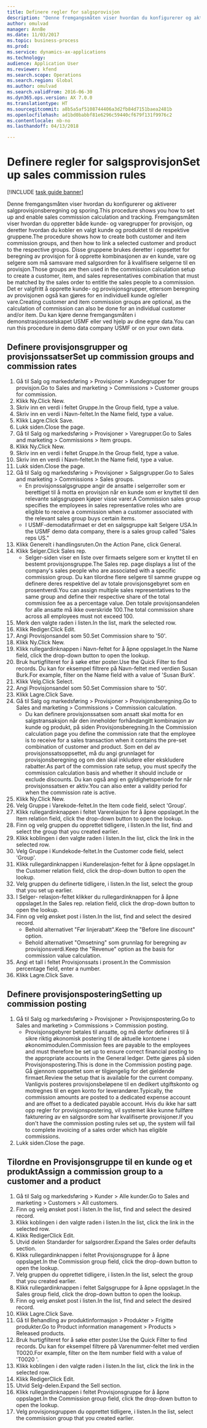 ```yaml
--- 
title: Definere regler for salgsprovisjon
description: "Denne fremgangsmåten viser hvordan du konfigurerer og aktiverer salgprovisjonsberegning og sporing."
author: omulvad
manager: AnnBe
ms.date: 11/03/2017
ms.topic: business-process
ms.prod: 
ms.service: dynamics-ax-applications
ms.technology: 
audience: Application User
ms.reviewer: kfend
ms.search.scope: Operations
ms.search.region: Global
ms.author: omulvad
ms.search.validFrom: 2016-06-30
ms.dyn365.ops.version: AX 7.0.0
ms.translationtype: HT
ms.sourcegitcommit: a8b5a5af5108744406a3d2fb84d7151baea2481b
ms.openlocfilehash: ad1bd0babbf81e6296c59440cf679f131f9976c2
ms.contentlocale: nb-no
ms.lasthandoff: 04/13/2018

---
```

# <a name="set-up-sales-commission-rules"></a><span data-ttu-id="38fa1-103">Definere regler for salgsprovisjon</span><span class="sxs-lookup"><span data-stu-id="38fa1-103">Set up sales commission rules</span></span>

[!INCLUDE [task guide banner](../../includes/task-guide-banner.md)]

<span data-ttu-id="38fa1-104">Denne fremgangsmåten viser hvordan du konfigurerer og aktiverer salgprovisjonsberegning og sporing.</span><span class="sxs-lookup"><span data-stu-id="38fa1-104">This procedure shows you how to set up and enable sales commission calculation and tracking.</span></span> <span data-ttu-id="38fa1-105">Fremgangsmåten viser hvordan du oppretter både kunde- og varegrupper for provisjon, og deretter hvordan du kobler en valgt kunde og produktet til de respektive gruppene.</span><span class="sxs-lookup"><span data-stu-id="38fa1-105">The procedure shows how to create both customer and item commission groups, and then how to link a selected customer and product to the respective groups.</span></span> <span data-ttu-id="38fa1-106">Disse gruppene brukes deretter i oppsettet for beregning av provisjon for å opprette kombinasjonen av en kunde, vare og selgere som må samsvare med salgsordren for å kvalifisere selgerne til en provisjon.</span><span class="sxs-lookup"><span data-stu-id="38fa1-106">Those groups are then used in the commission calculation setup to create a customer, item, and sales representatives combination that must be matched by the sales order to entitle the sales people to a commission.</span></span> <span data-ttu-id="38fa1-107">Det er valgfritt å opprette kunde- og provisjonsgrupper, ettersom beregning av provisjonen også kan gjøres for en individuell kunde og/eller vare.</span><span class="sxs-lookup"><span data-stu-id="38fa1-107">Creating customer and item commission groups are optional, as the calculation of commission can also be done for an individual customer and/or item.</span></span> <span data-ttu-id="38fa1-108">Du kan kjøre denne fremgangsmåten i demonstrasjonsselskapet USMF eller ved hjelp av dine egne data.</span><span class="sxs-lookup"><span data-stu-id="38fa1-108">You can run this procedure in demo data company USMF or on your own data.</span></span>


## <a name="set-up-commission-groups-and-commission-rates"></a><span data-ttu-id="38fa1-109">Definere provisjonsgrupper og provisjonssatser</span><span class="sxs-lookup"><span data-stu-id="38fa1-109">Set up commission groups and commission rates</span></span>
1. <span data-ttu-id="38fa1-110">Gå til Salg og markedsføring > Provisjoner > Kundegrupper for provisjon.</span><span class="sxs-lookup"><span data-stu-id="38fa1-110">Go to Sales and marketing > Commissions > Customer groups for commission.</span></span>
2. <span data-ttu-id="38fa1-111">Klikk Ny.</span><span class="sxs-lookup"><span data-stu-id="38fa1-111">Click New.</span></span>
3. <span data-ttu-id="38fa1-112">Skriv inn en verdi i feltet Gruppe.</span><span class="sxs-lookup"><span data-stu-id="38fa1-112">In the Group field, type a value.</span></span>
4. <span data-ttu-id="38fa1-113">Skriv inn en verdi i Navn-feltet.</span><span class="sxs-lookup"><span data-stu-id="38fa1-113">In the Name field, type a value.</span></span>
5. <span data-ttu-id="38fa1-114">Klikk Lagre.</span><span class="sxs-lookup"><span data-stu-id="38fa1-114">Click Save.</span></span>
6. <span data-ttu-id="38fa1-115">Lukk siden.</span><span class="sxs-lookup"><span data-stu-id="38fa1-115">Close the page.</span></span>
7. <span data-ttu-id="38fa1-116">Gå til Salg og markedsføring > Provisjoner > Varegrupper.</span><span class="sxs-lookup"><span data-stu-id="38fa1-116">Go to Sales and marketing > Commissions > Item groups.</span></span>
8. <span data-ttu-id="38fa1-117">Klikk Ny.</span><span class="sxs-lookup"><span data-stu-id="38fa1-117">Click New.</span></span>
9. <span data-ttu-id="38fa1-118">Skriv inn en verdi i feltet Gruppe.</span><span class="sxs-lookup"><span data-stu-id="38fa1-118">In the Group field, type a value.</span></span>
10. <span data-ttu-id="38fa1-119">Skriv inn en verdi i Navn-feltet.</span><span class="sxs-lookup"><span data-stu-id="38fa1-119">In the Name field, type a value.</span></span>
11. <span data-ttu-id="38fa1-120">Lukk siden.</span><span class="sxs-lookup"><span data-stu-id="38fa1-120">Close the page.</span></span>
12. <span data-ttu-id="38fa1-121">Gå til Salg og markedsføring > Provisjoner > Salgsgrupper.</span><span class="sxs-lookup"><span data-stu-id="38fa1-121">Go to Sales and marketing > Commissions > Sales groups.</span></span>
    * <span data-ttu-id="38fa1-122">En provisjonssalgsgruppe angir de ansatte i selgerroller som er berettiget til å motta en provisjon når en kunde som er knyttet til den relevante salgsgruppen kjøper visse varer.</span><span class="sxs-lookup"><span data-stu-id="38fa1-122">A Commission sales group specifies the employees in sales representative roles who are eligible to receive a commission when a customer associated with the relevant sales group buys certain items.</span></span>  
    * <span data-ttu-id="38fa1-123">I USMF-demodatafirmaet er det en salgsgruppe kalt Selgere USA.</span><span class="sxs-lookup"><span data-stu-id="38fa1-123">In the USMF demo data company, there is a sales group called "Sales reps US."</span></span>  
13. <span data-ttu-id="38fa1-124">Klikk Generelt i handlingsruten.</span><span class="sxs-lookup"><span data-stu-id="38fa1-124">On the Action Pane, click General.</span></span>
14. <span data-ttu-id="38fa1-125">Klikk Selger.</span><span class="sxs-lookup"><span data-stu-id="38fa1-125">Click Sales rep.</span></span>
    * <span data-ttu-id="38fa1-126">Selger-siden viser en liste over firmaets selgere som er knyttet til en bestemt provisjonsgruppe.</span><span class="sxs-lookup"><span data-stu-id="38fa1-126">The Sales rep. page displays a list of the company's sales people who are associated with a specific commission group.</span></span> <span data-ttu-id="38fa1-127">Du kan tilordne flere selgere til samme gruppe og definere deres respektive del av totale provisjonsgebyret som en prosentverdi.</span><span class="sxs-lookup"><span data-stu-id="38fa1-127">You can assign multiple sales representatives to the same group and define their respective share of the total commission fee as a percentage value.</span></span> <span data-ttu-id="38fa1-128">Den totale provisjonsandelen for alle ansatte må ikke overskride 100.</span><span class="sxs-lookup"><span data-stu-id="38fa1-128">The total commission share across all employees must not exceed 100.</span></span>  
15. <span data-ttu-id="38fa1-129">Merk den valgte raden i listen.</span><span class="sxs-lookup"><span data-stu-id="38fa1-129">In the list, mark the selected row.</span></span>
16. <span data-ttu-id="38fa1-130">Klikk Rediger.</span><span class="sxs-lookup"><span data-stu-id="38fa1-130">Click Edit.</span></span>
17. <span data-ttu-id="38fa1-131">Angi Provisjonsandel som 50.</span><span class="sxs-lookup"><span data-stu-id="38fa1-131">Set Commission share to '50'.</span></span>
18. <span data-ttu-id="38fa1-132">Klikk Ny.</span><span class="sxs-lookup"><span data-stu-id="38fa1-132">Click New.</span></span>
19. <span data-ttu-id="38fa1-133">Klikk rullegardinknappen i Navn-feltet for å åpne oppslaget.</span><span class="sxs-lookup"><span data-stu-id="38fa1-133">In the Name field, click the drop-down button to open the lookup.</span></span>
20. <span data-ttu-id="38fa1-134">Bruk hurtigfilteret for å søke etter poster.</span><span class="sxs-lookup"><span data-stu-id="38fa1-134">Use the Quick Filter to find records.</span></span> <span data-ttu-id="38fa1-135">Du kan for eksempel filtrere på Navn-feltet med verdien Susan Burk.</span><span class="sxs-lookup"><span data-stu-id="38fa1-135">For example, filter on the Name field with a value of 'Susan Burk'.</span></span>
21. <span data-ttu-id="38fa1-136">Klikk Velg.</span><span class="sxs-lookup"><span data-stu-id="38fa1-136">Click Select.</span></span>
22. <span data-ttu-id="38fa1-137">Angi Provisjonsandel som 50.</span><span class="sxs-lookup"><span data-stu-id="38fa1-137">Set Commission share to '50'.</span></span>
23. <span data-ttu-id="38fa1-138">Klikk Lagre.</span><span class="sxs-lookup"><span data-stu-id="38fa1-138">Click Save.</span></span>
24. <span data-ttu-id="38fa1-139">Gå til Salg og markedsføring > Provisjoner > Provisjonsberegning.</span><span class="sxs-lookup"><span data-stu-id="38fa1-139">Go to Sales and marketing > Commissions > Commission calculation.</span></span>
    * <span data-ttu-id="38fa1-140">Du kan definere provisjonssatsen som ansatt skal motta for en salgstransaksjon når den inneholder forhåndangitt kombinasjon av kunde og produkt, på siden Provisjonsberegning.</span><span class="sxs-lookup"><span data-stu-id="38fa1-140">In the Commission calculation page you define the commission rate that the employee is to receive for a sales transaction when it contains the pre-set combination of customer and product.</span></span> <span data-ttu-id="38fa1-141">Som en del av provisjonssatsoppsettet, må du angi grunnlaget for provisjonsberegning og om den skal inkludere eller ekskludere rabatter.</span><span class="sxs-lookup"><span data-stu-id="38fa1-141">As part of the commission rate setup, you must specify the commission calculation basis and whether it should include or exclude discounts.</span></span> <span data-ttu-id="38fa1-142">Du kan også angi en gyldighetsperiode for når provisjonssatsen er aktiv.</span><span class="sxs-lookup"><span data-stu-id="38fa1-142">You can also enter a validity period for when the commission rate is active.</span></span>  
25. <span data-ttu-id="38fa1-143">Klikk Ny.</span><span class="sxs-lookup"><span data-stu-id="38fa1-143">Click New.</span></span>
26. <span data-ttu-id="38fa1-144">Velg Gruppe i Varekode-feltet.</span><span class="sxs-lookup"><span data-stu-id="38fa1-144">In the Item code field, select 'Group'.</span></span>
27. <span data-ttu-id="38fa1-145">Klikk rullegardinknappen i feltet Varerelasjon for å åpne oppslaget.</span><span class="sxs-lookup"><span data-stu-id="38fa1-145">In the Item relation field, click the drop-down button to open the lookup.</span></span>
28. <span data-ttu-id="38fa1-146">Finn og velg gruppen du opprettet tidligere, i listen.</span><span class="sxs-lookup"><span data-stu-id="38fa1-146">In the list, find and select the group that you created earlier.</span></span>
29. <span data-ttu-id="38fa1-147">Klikk koblingen i den valgte raden i listen.</span><span class="sxs-lookup"><span data-stu-id="38fa1-147">In the list, click the link in the selected row.</span></span>
30. <span data-ttu-id="38fa1-148">Velg Gruppe i Kundekode-feltet.</span><span class="sxs-lookup"><span data-stu-id="38fa1-148">In the Customer code field, select 'Group'.</span></span>
31. <span data-ttu-id="38fa1-149">Klikk rullegardinknappen i Kunderelasjon-feltet for å åpne oppslaget.</span><span class="sxs-lookup"><span data-stu-id="38fa1-149">In the Customer relation field, click the drop-down button to open the lookup.</span></span>
32. <span data-ttu-id="38fa1-150">Velg gruppen du definerte tidligere, i listen.</span><span class="sxs-lookup"><span data-stu-id="38fa1-150">In the list, select the group that you set up earlier.</span></span>
33. <span data-ttu-id="38fa1-151">I Selger- relasjon-feltet klikker du rullegardinknappen for å åpne oppslaget.</span><span class="sxs-lookup"><span data-stu-id="38fa1-151">In the Sales rep. relation field, click the drop-down button to open the lookup.</span></span>
34. <span data-ttu-id="38fa1-152">Finn og velg ønsket post i listen.</span><span class="sxs-lookup"><span data-stu-id="38fa1-152">In the list, find and select the desired record.</span></span>
    * <span data-ttu-id="38fa1-153">Behold alternativet "Før linjerabatt".</span><span class="sxs-lookup"><span data-stu-id="38fa1-153">Keep the "Before line discount" option.</span></span>  
    * <span data-ttu-id="38fa1-154">Behold alternativet "Omsetning" som grunnlag for beregning av provisjonsverdi.</span><span class="sxs-lookup"><span data-stu-id="38fa1-154">Keep the "Revenue" option as the basis for commission value calculation.</span></span>    
35. <span data-ttu-id="38fa1-155">Angi et tall i feltet Provisjonssats i prosent.</span><span class="sxs-lookup"><span data-stu-id="38fa1-155">In the Commission percentage field, enter a number.</span></span>
36. <span data-ttu-id="38fa1-156">Klikk Lagre.</span><span class="sxs-lookup"><span data-stu-id="38fa1-156">Click Save.</span></span>

## <a name="setting-up-commission-posting"></a><span data-ttu-id="38fa1-157">Definere provisjonspostering</span><span class="sxs-lookup"><span data-stu-id="38fa1-157">Setting up commission posting</span></span>
1. <span data-ttu-id="38fa1-158">Gå til Salg og markedsføring > Provisjoner > Provisjonspostering.</span><span class="sxs-lookup"><span data-stu-id="38fa1-158">Go to Sales and marketing > Commissions > Commission posting.</span></span>
    * <span data-ttu-id="38fa1-159">Provisjonsgebyrer betales til ansatte, og må derfor defineres til å sikre riktig økonomisk postering til de aktuelle kontoene i økonomimodulen.</span><span class="sxs-lookup"><span data-stu-id="38fa1-159">Commission fees are payable to the employees and must therefore be set up to ensure correct financial posting to the appropriate accounts in the General ledger.</span></span> <span data-ttu-id="38fa1-160">Dette gjøres på siden Provisjonspostering.</span><span class="sxs-lookup"><span data-stu-id="38fa1-160">This is done in the Commission posting page.</span></span> <span data-ttu-id="38fa1-161">Gå gjennom oppsettet som er tilgjengelig for det gjeldende firmaet.</span><span class="sxs-lookup"><span data-stu-id="38fa1-161">Review the setup that is available for the current company.</span></span> <span data-ttu-id="38fa1-162">Vanligvis posteres provisjonsbeløpene til en dedikert utgiftskonto og motregnes til en egen konto for leverandører.</span><span class="sxs-lookup"><span data-stu-id="38fa1-162">Typically, the commission amounts are posted to a dedicated expense account and are offset to a dedicated payable account.</span></span> <span data-ttu-id="38fa1-163">Hvis du ikke har satt opp regler for provisjonspostering, vil systemet ikke kunne fullføre fakturering av en salgsordre som har kvalifiserte provisjoner.</span><span class="sxs-lookup"><span data-stu-id="38fa1-163">If you don't have the commission posting rules set up, the system will fail to complete invoicing of a sales order which has eligible commissions.</span></span>  
2. <span data-ttu-id="38fa1-164">Lukk siden.</span><span class="sxs-lookup"><span data-stu-id="38fa1-164">Close the page.</span></span>

## <a name="assign-a-commission-group-to-a-customer-and-a-product"></a><span data-ttu-id="38fa1-165">Tilordne en Provisjonsgruppe til en kunde og et produkt</span><span class="sxs-lookup"><span data-stu-id="38fa1-165">Assign a commission group to a customer and a product</span></span>
1. <span data-ttu-id="38fa1-166">Gå til Salg og markedsføring > Kunder > Alle kunder.</span><span class="sxs-lookup"><span data-stu-id="38fa1-166">Go to Sales and marketing > Customers > All customers.</span></span>
2. <span data-ttu-id="38fa1-167">Finn og velg ønsket post i listen.</span><span class="sxs-lookup"><span data-stu-id="38fa1-167">In the list, find and select the desired record.</span></span>
3. <span data-ttu-id="38fa1-168">Klikk koblingen i den valgte raden i listen.</span><span class="sxs-lookup"><span data-stu-id="38fa1-168">In the list, click the link in the selected row.</span></span>
4. <span data-ttu-id="38fa1-169">Klikk Rediger</span><span class="sxs-lookup"><span data-stu-id="38fa1-169">Click Edit.</span></span>
5. <span data-ttu-id="38fa1-170">Utvid delen Standarder for salgsordrer.</span><span class="sxs-lookup"><span data-stu-id="38fa1-170">Expand the Sales order defaults section.</span></span>
6. <span data-ttu-id="38fa1-171">Klikk rullegardinknappen i feltet Provisjonsgruppe for å åpne oppslaget.</span><span class="sxs-lookup"><span data-stu-id="38fa1-171">In the Commission group field, click the drop-down button to open the lookup.</span></span>
7. <span data-ttu-id="38fa1-172">Velg gruppen du opprettet tidligere, i listen.</span><span class="sxs-lookup"><span data-stu-id="38fa1-172">In the list, select the group that you created earlier.</span></span>
8. <span data-ttu-id="38fa1-173">Klikk rullegardinknappen i feltet Salgsgruppe for å åpne oppslaget.</span><span class="sxs-lookup"><span data-stu-id="38fa1-173">In the Sales group field, click the drop-down button to open the lookup.</span></span>
9. <span data-ttu-id="38fa1-174">Finn og velg ønsket post i listen.</span><span class="sxs-lookup"><span data-stu-id="38fa1-174">In the list, find and select the desired record.</span></span>
10. <span data-ttu-id="38fa1-175">Klikk Lagre.</span><span class="sxs-lookup"><span data-stu-id="38fa1-175">Click Save.</span></span>
11. <span data-ttu-id="38fa1-176">Gå til Behandling av produktinformasjon > Produkter > Frigitte produkter.</span><span class="sxs-lookup"><span data-stu-id="38fa1-176">Go to Product information management > Products > Released products.</span></span>
12. <span data-ttu-id="38fa1-177">Bruk hurtigfilteret for å søke etter poster.</span><span class="sxs-lookup"><span data-stu-id="38fa1-177">Use the Quick Filter to find records.</span></span> <span data-ttu-id="38fa1-178">Du kan for eksempel filtrere på Varenummer-feltet med verdien T0020.</span><span class="sxs-lookup"><span data-stu-id="38fa1-178">For example, filter on the Item number field with a value of 'T0020 '.</span></span>
13. <span data-ttu-id="38fa1-179">Klikk koblingen i den valgte raden i listen.</span><span class="sxs-lookup"><span data-stu-id="38fa1-179">In the list, click the link in the selected row.</span></span>
14. <span data-ttu-id="38fa1-180">Klikk Rediger</span><span class="sxs-lookup"><span data-stu-id="38fa1-180">Click Edit.</span></span>
15. <span data-ttu-id="38fa1-181">Utvid Selg-delen.</span><span class="sxs-lookup"><span data-stu-id="38fa1-181">Expand the Sell section.</span></span>
16. <span data-ttu-id="38fa1-182">Klikk rullegardinknappen i feltet Provisjonsgruppe for å åpne oppslaget.</span><span class="sxs-lookup"><span data-stu-id="38fa1-182">In the Commission group field, click the drop-down button to open the lookup.</span></span>
17. <span data-ttu-id="38fa1-183">Velg provisjonsgruppen du opprettet tidligere, i listen.</span><span class="sxs-lookup"><span data-stu-id="38fa1-183">In the list, select the commission group that you created earlier.</span></span>


